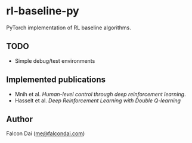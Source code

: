 # rl-baseline-py
PyTorch implementation of RL baseline algorithms.

## TODO
- Simple debug/test environments

## Implemented publications
- Mnih et al. _Human-level control through deep reinforcement learning_.
- Hasselt et al. _Deep Reinforcement Learning with Double Q-learning_

## Author
Falcon Dai (me@falcondai.com)
